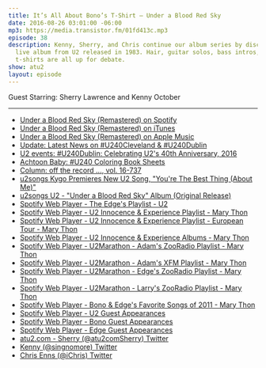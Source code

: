 ```yaml
---
title: It’s All About Bono’s T-Shirt — Under a Blood Red Sky
date: 2016-08-26 03:01:00 -06:00
mp3: https://media.transistor.fm/01fd413c.mp3
episode: 38
description: Kenny, Sherry, and Chris continue our album series by discussing this
  live album from U2 released in 1983. Hair, guitar solos, bass intros, and plaid
  t-shirts are all up for debate.
show: atu2
layout: episode
---
```


Guest Starring: Sherry Lawrence and Kenny October

***

* [Under a Blood Red Sky (Remastered) on Spotify][1]
* [Under a Blood Red Sky (Remastered) on iTunes][2]
* [Under a Blood Red Sky (Remastered) on Apple Music][3]
* [Update: Latest News on #U240Cleveland &amp; #U240Dublin][4]
* [U2 events: #U240Dublin: Celebrating U2's 40th Anniversary, 2016][5]
* [Achtoon Baby: #U240 Coloring Book Sheets][6]
* [Column: off the record ..., vol. 16-737][7]
* [u2songs  Kygo Premieres New U2 Song, "You're The Best Thing (About Me)"][8]
* [u2songs  U2 - "Under a Blood Red Sky" Album (Original Release)][9]
* [Spotify Web Player - The Edge's Playlist - U2][10]
* [Spotify Web Player - U2 Innocence &amp; Experience Playlist - Mary Thon][11]
* [Spotify Web Player - U2 Innocence &amp; Experience Playlist - European Tour - Mary Thon][12]
* [Spotify Web Player - U2 Innocence &amp; Experience Albums - Mary Thon][13]
* [Spotify Web Player - U2Marathon - Adam's ZooRadio Playlist - Mary Thon][14]
* [Spotify Web Player - U2Marathon - Adam's XFM Playlist - Mary Thon][15]
* [Spotify Web Player - U2Marathon - Edge's ZooRadio Playlist - Mary Thon][16]
* [Spotify Web Player - U2Marathon - Larry's ZooRadio Playlist - Mary Thon][17]
* [Spotify Web Player - Bono &amp; Edge's Favorite Songs of 2011 - Mary Thon][18]
* [Spotify Web Player - U2 Guest Appearances][19]
* [Spotify Web Player - Bono Guest Appearances ][20]
* [Spotify Web Player - Edge Guest Appearances ][21]
* [atu2.com - Sherry (@atu2comSherry) Twitter][22]
* [Kenny (@singnomore) Twitter][23]
* [Chris Enns (@iChris) Twitter][24]

[1]: https://open.spotify.com/album/5G8jrlXPszg7xC4d2cQ2pQ
[2]: https://geo.itunes.apple.com/ca/album/under-blood-red-sky-live-remastered/id291734214?at=10l4Ki&amp;app=itunes
[3]: https://geo.itunes.apple.com/ca/album/under-blood-red-sky-live-remastered/id291734214?at=10l4Ki&amp;mt=1&amp;app=music
[4]: http://www.atu2.com/news/update-latest-news-on-u240cleveland--u240dublin.html
[5]: http://www.atu2.com/events/16/u240/dublin.html
[6]: http://www.atu2.com/news/achtoon-baby-u240-coloring-book-sheets.html
[7]: http://www.atu2.com/news/column-off-the-record--vol-16-737.html
[8]: http://www.u2songs.com/news/kygo_premieres_the_best_thing1
[9]: http://www.u2songs.com/discography/u2_under_a_blood_red_sky_album_original_release
[10]: https://play.spotify.com/user/u2_interscope/playlist/5gOPNPgAOmBthVJDmOXjQE?play=true&amp;utm_source=open.spotify.com&amp;utm_medium=open
[11]: https://play.spotify.com/user/125970346/playlist/65mvllNxfbZc1nUyFJa6YT?play=true&amp;utm_source=open.spotify.com&amp;utm_medium=open
[12]: https://play.spotify.com/user/125970346/playlist/7BUL0a9imqQORrS7IPd5BZ?play=true&amp;utm_source=open.spotify.com&amp;utm_medium=open
[13]: https://play.spotify.com/user/125970346/playlist/47jba3LmQ1QRxCXDcRP3KD?play=true&amp;utm_source=open.spotify.com&amp;utm_medium=open
[14]: https://play.spotify.com/user/125970346/playlist/3K0i4VFqF1GgD7Q1EV5RKy?play=true&amp;utm_source=open.spotify.com&amp;utm_medium=open
[15]: https://play.spotify.com/user/125970346/playlist/3kCo5p5ITsE2L6yTh2Umao?play=true&amp;utm_source=open.spotify.com&amp;utm_medium=open
[16]: https://play.spotify.com/user/125970346/playlist/26WdPWf9tov3nDMxnQzbD9?play=true&amp;utm_source=open.spotify.com&amp;utm_medium=open
[17]: https://play.spotify.com/user/125970346/playlist/1ej7nBBrAWptWLujbZkS4g?play=true&amp;utm_source=open.spotify.com&amp;utm_medium=open
[18]: https://play.spotify.com/user/125970346/playlist/3lIcctENFajj0XzbDkb4bH?play=true&amp;utm_source=open.spotify.com&amp;utm_medium=open
[19]: https://play.spotify.com/user/125970346/playlist/5J0vqYRO06lK0HxI88DWd2?play=true&amp;utm_source=open.spotify.com&amp;utm_medium=open
[20]: https://play.spotify.com/user/125970346/playlist/5EMJtlZMldS8HIMR5Kf9Fr?play=true&amp;utm_source=open.spotify.com&amp;utm_medium=open
[21]: https://play.spotify.com/user/125970346/playlist/1ZjOSTEIMaab6O4w4zC0LG?play=true&amp;utm_source=open.spotify.com&amp;utm_medium=open
[22]: https://twitter.com/atu2comsherry
[23]: https://twitter.com/singnomore
[24]: https://twitter.com/ichris
